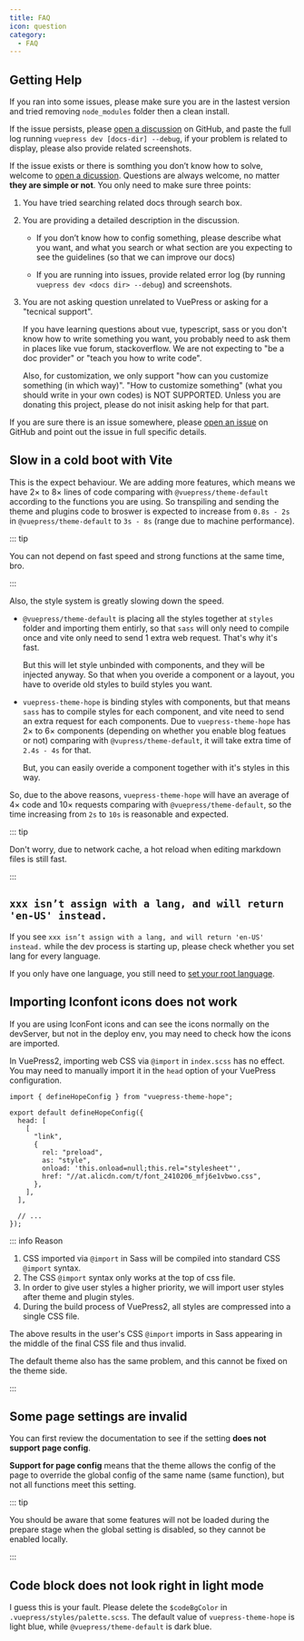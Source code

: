 ```yaml
---
title: FAQ
icon: question
category:
  - FAQ
---
```


## Getting Help

If you ran into some issues, please make sure you are in the lastest version and tried removing `node_modules` folder then a clean install.

If the issue persists, please [open a discussion](https://github.com/vuepress-theme-hope/vuepress-theme-hope/discussions/new) on GitHub, and paste the full log running `vuepress dev [docs-dir] --debug`, if your problem is related to display, please also provide related screenshots.

If the issue exists or there is somthing you don’t know how to solve, welcome to [open a dicussion](https://github.com/vuepress-theme-hope/vuepress-theme-hope/discussions/new). Questions are always welcome, no matter **they are simple or not**. You only need to make sure three points:

1. You have tried searching related docs through search box.

1. You are providing a detailed description in the discussion.

   - If you don’t know how to config something, please describe what you want, and what you search or what section are you expecting to see the guidelines (so that we can improve our docs)

   - If you are running into issues, provide related error log (by running `vuepress dev <docs dir> --debug`) and screenshots.

1. You are not asking question unrelated to VuePress or asking for a "tecnical support".

   If you have learning questions about vue, typescript, sass or you don't know how to write something you want, you probably need to ask them in places like vue forum, stackoverflow. We are not expecting to "be a doc provider" or "teach you how to write code".

   Also, for customization, we only support "how can you customize something (in which way)". "How to customize something" (what you should write in your own codes) is NOT SUPPORTED. Unless you are donating this project, please do not inisit asking help for that part.

If you are sure there is an issue somewhere, please [open an issue](https://github.com/vuepress-theme-hope/vuepress-theme-hope/issues/new/choose) on GitHub and point out the issue in full specific details.

<!-- ## Can not built with Vite

This is a known bug in `@vuepress/bundler-vite`, see [Issue 585 Comment](https://github.com/vuepress/vuepress-next/issues/585#issuecomment-1046064242).

::: tip

You can install both `vuepress-vite` and `vuepress-webpack` and use `vuepress-vite dev` `vuepress-webpack build` as a workaround now.

::: -->

## Slow in a cold boot with Vite

This is the expect behaviour. We are adding more features, which means we have 2× to 8× lines of code comparing with `@vuepress/theme-default` according to the functions you are using. So transpiling and sending the theme and plugins code to broswer is expected to increase from `0.8s - 2s` in `@vuepress/theme-default` to `3s - 8s` (range due to machine performance).

::: tip

You can not depend on fast speed and strong functions at the same time, bro.

:::

Also, the style system is greatly slowing down the speed.

- `@vuepress/theme-default` is placing all the styles together at `styles` folder and importing them entirly, so that `sass` will only need to compile once and vite only need to send 1 extra web request. That's why it's fast.

  But this will let style unbinded with components, and they will be injected anyway. So that when you overide a component or a layout, you have to overide old styles to build styles you want.

- `vuepress-theme-hope` is binding styles with components, but that means `sass` has to compile styles for each component, and vite need to send an extra request for each components. Due to `vuepress-theme-hope` has 2× to 6× components (depending on whether you enable blog featues or not) comparing with `@vupress/theme-default`, it will take extra time of `2.4s - 4s` for that.

  But, you can easily overide a component together with it's styles in this way.

So, due to the above reasons, `vuepress-theme-hope` will have an average of 4× code and 10× requests comparing with `@vuepress/theme-default`, so the time increasing from `2s` to `10s` is reasonable and expected.

::: tip

Don't worry, due to network cache, a hot reload when editing markdown files is still fast.

:::

## `xxx isn’t assign with a lang, and will return 'en-US' instead.`

If you see `xxx isn’t assign with a lang, and will return 'en-US' instead.` while the dev process is starting up, please check whether you set lang for every language.

If you only have one language, you still need to [set your root language](config/i18n.md#setting-root-lang).

## Importing Iconfont icons does not work

If you are using IconFont icons and can see the icons normally on the devServer, but not in the deploy env, you may need to check how the icons are imported.

In VuePress2, importing web CSS via `@import` in `index.scss` has no effect. You may need to manually import it in the `head` option of your VuePress configuration.

```js{5,13}
import { defineHopeConfig } from "vuepress-theme-hope";

export default defineHopeConfig({
  head: [
    [
      "link",
      {
        rel: "preload",
        as: "style",
        onload: 'this.onload=null;this.rel="stylesheet"',
        href: "//at.alicdn.com/t/font_2410206_mfj6e1vbwo.css",
      },
    ],
  ],

  // ...
});
```

::: info Reason

1. CSS imported via `@import` in Sass will be compiled into standard CSS `@import` syntax.
1. The CSS `@import` syntax only works at the top of css file.
1. In order to give user styles a higher priority, we will import user styles after theme and plugin styles.
1. During the build process of VuePress2, all styles are compressed into a single CSS file.

The above results in the user's CSS `@import` imports in Sass appearing in the middle of the final CSS file and thus invalid.

The default theme also has the same problem, and this cannot be fixed on the theme side.

:::

## Some page settings are invalid

You can first review the documentation to see if the setting **does not support page config**.

**Support for page config** means that the theme allows the config of the page to override the global config of the same name (same function), but not all functions meet this setting.

::: tip

You should be aware that some features will not be loaded during the prepare stage when the global setting is disabled, so they cannot be enabled locally.

:::

## Code block does not look right in light mode

I guess this is your fault. Please delete the `$codeBgColor` in `.vuepress/styles/palette.scss`. The default value of `vuepress-theme-hope` is light blue, while `@vuepress/theme-default` is dark blue.
